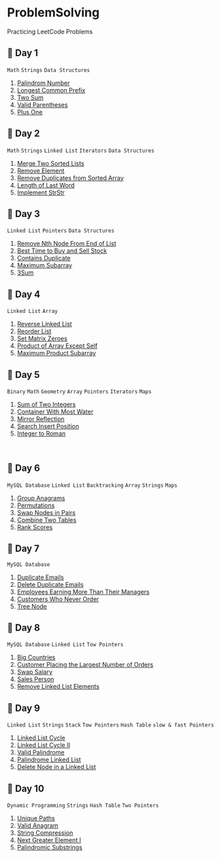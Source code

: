# ProblemSolving
Practicing LeetCode Problems

## 🔸 Day 1
 `Math` `Strings` `Data Structures` <br>
1. [Palindrom Number](1.First_10_Days/Day_1/Palindrom_Number.cpp) <br>
2. [Longest Common Prefix](1.First_10_Days/Day_1/Longest_Common_Prefix.cpp) <br>
3. [Two Sum](1.First_10_Days/Day_1/Two_Sum.cpp) <br>
4. [Valid Parentheses](1.First_10_Days/Day_1/Valid_Parentheses.cpp) <br>
5. [Plus One](1.First_10_Days/Day_1/Plus_One.cpp) <br>

## 🔸 Day 2
 `Math` `Strings` `Linked List` `Iterators` `Data Structures` <br>
1. [Merge Two Sorted Lists](1.First_10_Days/Day_2/Merge_Two_Sorted_Lists.cpp) <br>
2. [Remove Element](1.First_10_Days/Day_2/Remove_Element.cpp) <br>
3. [Remove Duplicates from Sorted Array](1.First_10_Days/Day_2/Remove_Duplicates_from_Sorted_Array.cpp) <br>
4. [Length of Last Word](1.First_10_Days/Day_2/Length_of_Last_Word.cpp) <br>
5. [Implement StrStr](1.First_10_Days/Day_2/Implement_StrStr.cpp) <br>


## 🔸 Day 3
 `Linked List` `Pointers` `Data Structures` <br>
1. [Remove Nth Node From End of List](1.First_10_Days/Day_3/Remove_Nth_Node_From_End_of_List.cpp) <br>
2. [Best Time to Buy and Sell Stock](1.First_10_Days/Day_3/Best_Time_to_Buy_and_Sell_Stock.cpp) <br>
3. [Contains Duplicate](1.First_10_Days/Day_3/Contains_Duplicate.cpp) <br>
4. [Maximum Subarray](1.First_10_Days/Day_3/Maximum_Subarray.cpp) <br>
5. [3Sum](1.First_10_Days/Day_3/3Sum.cpp) <br>

## 🔸 Day 4
 `Linked List` `Array` <br>
1. [Reverse Linked List](1.First_10_Days/Day_4/Reverse_Linked_List.cpp) <br>
2. [Reorder List](1.First_10_Days/Day_4/Reorder_List.cpp) <br>
3. [Set Matrix Zeroes](1.First_10_Days/Day_4/Set_Matrix_Zeroes.cpp) <br>
4. [Product of Array Except Self](1.First_10_Days/Day_4/Product_of_Array_Except_Self.cpp) <br>
5. [Maximum Product Subarray](1.First_10_Days/Day_4/Maximum_Product_Subarray.cpp) <br>


## 🔸 Day 5
 `Binary` `Math` `Geometry` `Array` `Pointers` `Iterators` `Maps` <br>
1. [Sum of Two Integers](1.First_10_Days/Day_5/Sum_of_Two_Integers.cpp) <br>
2. [Container With Most Water](1.First_10_Days/Day_5/Container_With_Most_Water.cpp) <br>
3. [Mirror Reflection](1.First_10_Days/Day_5/Mirror_Reflection.cpp) <br>
4. [Search Insert Position](1.First_10_Days/Day_5/Search_Insert_Position.cpp) <br>
5. [Integer to Roman](1.First_10_Days/Day_5/Integer_to_Roman.cpp) <br>
<br>


## 🔸 Day 6
 `MySQL Database` `Linked List` `Backtracking` `Array` `Strings` `Maps` <br>
1. [Group Anagrams](1.First_10_Days/Day_6/Group_Anagrams.cpp) <br>
2. [Permutations](1.First_10_Days/Day_6/Permutations.cpp) <br>
3. [Swap Nodes in Pairs](1.First_10_Days/Day_6/Swap_Nodes_in_Pairs.cpp) <br>
4. [Combine Two Tables](1.First_10_Days/Day_6/Combine_Two_Tables.sql) <br>
5. [Rank Scores](1.First_10_Days/Day_6/Rank_Scores.sql) <br>

## 🔸 Day 7
 `MySQL Database` <br>
1. [Duplicate Emails](1.First_10_Days/Day_7/Duplicate_Emails.sql) <br>
2. [Delete Duplicate Emails](1.First_10_Days/Day_7/Delete_Duplicate_Emails.sql) <br>
3. [Employees Earning More Than Their Managers](1.First_10_Days/Day_7/Employees_Earning_More_Than_Their_Managers.sql) <br>
4. [Customers Who Never Order](1.First_10_Days/Day_7/Customers_Who_Never_Order.sql) <br>
5. [Tree Node](1.First_10_Days/Day_7/Tree_Node.sql) <br>

## 🔸 Day 8
 `MySQL Database` `Linked List` `Tow Pointers`<br>
1. [Big Countries](1.First_10_Days/Day_8/Big_Countries.sql) <br>
2. [Customer Placing the Largest Number of Orders](1.First_10_Days/Day_8/Customer_Placing_the_Largest_Number_of_Orders.sql) <br>
3. [Swap Salary](1.First_10_Days/Day_8/Swap_Salary.sql) <br>
4. [Sales Person](1.First_10_Days/Day_8/Sales_Person.sql) <br>
5. [Remove Linked List Elements](1.First_10_Days/Day_8/Remove_Linked_List_Elements.cpp) <br>

## 🔸 Day 9
 `Linked List` `Strings` `Stack` `Tow Pointers` `Hash Table` `slow & fast Pointers` <br>

1. [Linked List Cycle](1.First_10_Days/Day_9/Linked_List_Cycle.cpp) <br>
2. [Linked List Cycle II](1.First_10_Days/Day_9/Linked_List_Cycle_II.cpp) <br>
3. [Valid Palindrome](1.First_10_Days/Day_9/Valid_Palindrome.cpp) <br>
4. [Palindrome Linked List](1.First_10_Days/Day_9/Palindrome_Linked_List.cpp) <br>
5. [Delete Node in a Linked List](1.First_10_Days/Day_9/Delete_Node_in_a_Linked_List.cpp) <br>

## 🔸 Day 10
 `Dynamic Programming` `Strings` `Hash Table` `Two Pointers`

1. [Unique Paths](1.First_10_Days/Day_10/Unique_Paths.cpp) <br>
2. [Valid Anagram](1.First_10_Days/Day_10/Valid_Anagram.cpp) <br>
3. [String Compression](1.First_10_Days/Day_10/String_Compression.cpp) <br>
4. [Next Greater Element I](1.First_10_Days/Day_10/Next_Greater_Element_I.cpp) <br>
5. [Palindromic Substrings](1.First_10_Days/Day_10/Palindromic_Substrings.cpp) <br>

